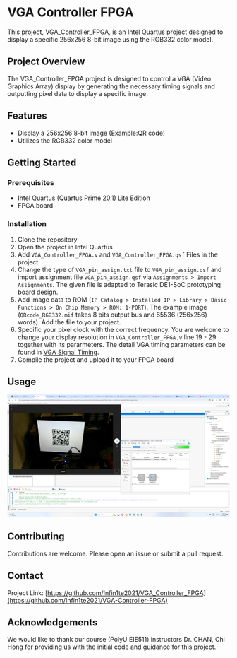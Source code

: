 # VGA Controller FPGA

This project, VGA_Controller_FPGA, is an Intel Quartus project designed to display a specific 256x256 8-bit image using the RGB332 color model.

## Project Overview

The VGA_Controller_FPGA project is designed to control a VGA (Video Graphics Array) display by generating the necessary timing signals and outputting pixel data to display a specific image.

## Features

- Display a 256x256 8-bit image (Example:QR code)
- Utilizes the RGB332 color model

## Getting Started

### Prerequisites

- Intel Quartus (Quartus Prime 20.1) Lite Edition
- FPGA board

### Installation

1. Clone the repository
2. Open the project in Intel Quartus
3. Add `VGA_Controller_FPGA.v` and `VGA_Controller_FPGA.qsf` Files in the project
4. Change the type of `VGA_pin_assign.txt` file to `VGA_pin_assign.qsf` and import assignment file `VGA_pin_assign.qsf` via `Assignments > Import Assignments`. The given file is adapted to Terasic DE1-SoC prototyping board design.
5. Add image data to ROM (`IP Catalog > Installed IP > Library > Basic Functions > On Chip Memory > ROM: 1-PORT`). The example image (`QRcode_RGB332.mif` takes 8 bits output bus and 65536 (256x256) words). Add the file to your project.
6. Specific your pixel clock with the correct frequency. You are welcome to change your display resolution in `VGA_Controller_FPGA.v` line 19 - 29 together with its pararmeters. The detail VGA timing parameters can be found in [VGA Signal Timing](http://www.tinyvga.com/vga-timing).
7. Compile the project and upload it to your FPGA board

## Usage

![Example](Figure/Screenshot/Example.png)

## Contributing

Contributions are welcome. Please open an issue or submit a pull request.

## Contact

Project Link: [https://github.com/Infin1te2021/VGA_Controller_FPGA](https://github.com/Infin1te2021/VGA-Controller-FPGA)

## Acknowledgements

We would like to thank our course (PolyU EIE511) instructors Dr. CHAN, Chi Hong for providing us with the initial code and guidance for this project.